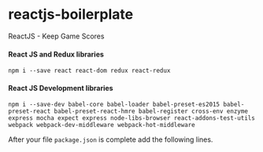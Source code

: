 # reactjs-boilerplate
ReactJS - Keep Game Scores

#### React JS and Redux libraries

```
npm i --save react react-dom redux react-redux
```

#### React JS Development libraries

```
npm i --save-dev babel-core babel-loader babel-preset-es2015 babel-preset-react babel-preset-react-hmre babel-register cross-env enzyme express mocha expect express node-libs-browser react-addons-test-utils webpack webpack-dev-middleware webpack-hot-middleware
```

After your file `package.json` is complete add the following lines.

